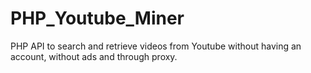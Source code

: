 # PHP_Youtube_Miner
PHP API to search and retrieve videos from Youtube without having an account, without ads and through proxy.
